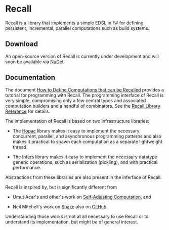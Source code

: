 # Recall

Recall is a library that implements a simple EDSL in F# for defining persistent,
incremental, parallel computations such as build systems.

## Download

An open-source version of Recall is currently under development and will soon be
available via [NuGet](http://www.nuget.org/).

## Documentation

The document [How to Define Computations that can be Recalled](Docs/Tutorial.md)
provides a tutorial for programming with Recall.  The programming interface of
Recall is very simple, compromising only a few central types and associated
computation builders and a handful of combinators.  See the
[Recall Library Reference](http://vesakarvonen.github.io/Recall/Recall.html) for
details.

The implementation of Recall is based on two infrastructure libraries:

* The [Hopac](https://github.com/VesaKarvonen/Hopac) library makes it easy to
  implement the necessary concurrent, parallel, and asynchronous programming
  patterns and also makes it practical to spawn each computation as a separate
  lightweight thread.

* The [Infers](https://github.com/VesaKarvonen/Infers) library makes it easy to
  implement the necessary datatype generic operations, such as serialization
  (pickling), and with practical performance.

Abstractions from these libraries are also present in the inferface of Recall.

Recall is inspired by, but is significantly different from

* Umut Acar's and other's work on
  [Self-Adjusting Computation](http://www.umut-acar.org/self-adjusting-computation),
  and

* Neil Mitchell's work on [Shake](http://community.haskell.org/~ndm/shake/) also
  on [GitHub](https://github.com/ndmitchell/shake).

Understanding those works is not at all necessary to use Recall or to understand
its implementation, but might be of general interest.
